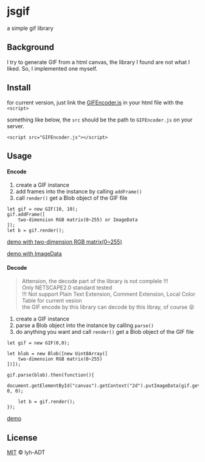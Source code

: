 # jsgif
a simple gif library

## Background
I try to generate GIF from a html canvas, the library I found are not what I liked. So, I implemented one myself.

## Install
for current version, just link the [GIFEncoder.js](https://github.com/lyh-ADT/jsgif/blob/master/GIFEncoder.js) in your html file with the `<script>`


something like below, the `src` should be the path to `GIFEncoder.js` on your server.
```
<script src="GIFEncoder.js"></script>
```

## Usage
#### Encode
1. create a GIF instance
2. add frames into the instance by calling `addFrame()`
3. call `render()` get a Blob object of the GIF file
```
let gif = new GIF(10, 10);
gif.addFrame([
    two-dimension RGB matrix(0~255) or ImageData
]);
let b = gif.render();
```
[demo with two-dimension RGB matrix(0~255)](https://github.com/lyh-ADT/jsgif/blob/master/testings/GIF.html)

[demo with ImageData](https://github.com/lyh-ADT/jsgif/blob/master/testings/GIF-data-sub-block.html)

#### Decode
> Attension, the decode part of the library is not complele !!!  
> Only NETSCAPE2.0 standard tested  
> !!! Not support Plain Text Extension, Comment Extension, Local Color Table for current vesion  
> the GIF encode by this library can decode by this libray, of course 😝
1. create a GIF instance
2. parse a Blob object into the instance by calling `parse()`
3. do anything you want and call `render()` get a Blob object of the GIF file
```
let gif = new GIF(0,0);

let blob = new Blob([new Uint8Array([
    two-dimension RGB matrix(0~255)
])]);

gif.parse(blob).then(function(){
    document.getElementById("canvas").getContext("2d").putImageData(gif.getImageDataFrameAt(0), 0, 0);

    let b = gif.render();
});
```
[demo](https://github.com/lyh-ADT/jsgif/blob/master/testings/parse.html)

## License
[MIT](LICENSE) © lyh-ADT
